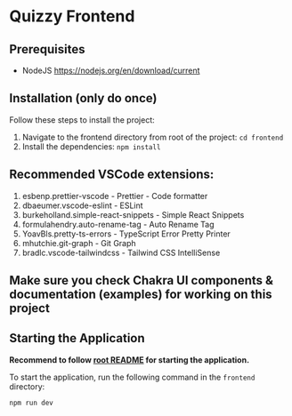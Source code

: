 # Quizzy Frontend

## Prerequisites

- NodeJS https://nodejs.org/en/download/current

## Installation (only do once)

Follow these steps to install the project:

1. Navigate to the frontend directory from root of the project: `cd frontend`
2. Install the dependencies: `npm install`

## Recommended VSCode extensions:

1. esbenp.prettier-vscode - Prettier - Code formatter
2. dbaeumer.vscode-eslint - ESLint
3. burkeholland.simple-react-snippets - Simple React Snippets
4. formulahendry.auto-rename-tag - Auto Rename Tag
5. YoavBls.pretty-ts-errors - TypeScript Error Pretty Printer
6. mhutchie.git-graph - Git Graph
7. bradlc.vscode-tailwindcss - Tailwind CSS IntelliSense

## Make sure you check Chakra UI components & documentation (examples) for working on this project

## Starting the Application

**Recommend to follow [root README](../README.md) for starting the application.**

To start the application, run the following command in the `frontend` directory:
```
npm run dev
```